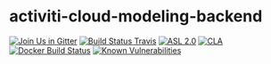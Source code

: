 # activiti-cloud-modeling-backend

[![Join Us in Gitter](https://badges.gitter.im/Activiti/Activiti7.svg)](https://gitter.im/Activiti/Activiti7?utm_source=badge&utm_medium=badge&utm_campaign=pr-badge&utm_content=badge)
[![Build Status Travis](https://travis-ci.org/Activiti/activiti-cloud-modeling-backend.svg?branch=master)](https://travis-ci.org/Activiti/activiti-cloud-modeling-backend)
[![ASL 2.0](https://img.shields.io/hexpm/l/plug.svg)](https://github.com/Activiti/activiti-cloud-modeling-backend/blob/master/LICENSE.txt)
[![CLA](https://cla-assistant.io/readme/badge/Activiti/activiti-cloud-modeling-backend)](https://cla-assistant.io/Activiti/activiti-cloud-modeling-backend)
[![Docker Build Status](https://img.shields.io/docker/build/activiti/activiti-cloud-modeling-backend.svg)](https://hub.docker.com/r/activiti/activiti-cloud-modeling-backend)
[![Known Vulnerabilities](https://snyk.io/test/github/Activiti/activiti-cloud-modeling-backend/badge.svg)](https://snyk.io/test/github/Activiti/activiti-cloud-modeling-backend)

